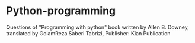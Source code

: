 # Python-programming

Questions of "Programming with python" book written by Allen B. Downey, translated by GolamReza Saberi Tabrizi, Publisher: Kian Publication
